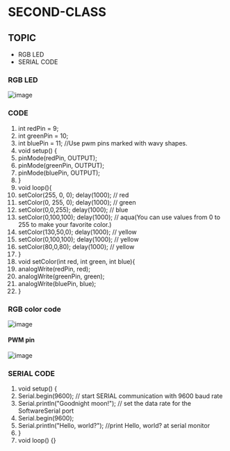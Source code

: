 # SECOND-CLASS

## TOPIC
- RGB LED
- SERIAL CODE
### RGB LED
![image](https://user-images.githubusercontent.com/102523600/173243366-6ca67404-17ba-4ede-9278-65598a33e2e6.png)
### CODE
1. int redPin = 9;      
2. int greenPin = 10;       
3. int bluePin = 11; //Use pwm pins marked with wavy shapes.
4. void setup() {
5. pinMode(redPin, OUTPUT);         
6. pinMode(greenPin, OUTPUT);           
7. pinMode(bluePin, OUTPUT); 
8. }
9. void loop(){   
10. setColor(255, 0, 0); delay(1000); // red
11. setColor(0, 255, 0); delay(1000);  // green
12. setColor(0,0,255); delay(1000);   // blue
13. setColor(0,100,100); delay(1000);     // aqua(You can use values from 0 to 255 to make your favorite color.)
14. setColor(130,50,0); delay(1000);   // yellow
15. setColor(0,100,100); delay(1000);    // yellow
16. setColor(80,0,80); delay(1000);    // yellow
17. }
18. void setColor(int red, int green, int blue){
19. analogWrite(redPin, red);
20. analogWrite(greenPin, green);
21. analogWrite(bluePin, blue); 
22. }
### RGB color code
![image](https://user-images.githubusercontent.com/102523600/173242909-ea0cfb03-bb03-4b50-9993-1530673899c4.png)
#### PWM pin
![image](https://user-images.githubusercontent.com/102523600/173243065-b1e70332-9a36-4a37-b918-f3217d830dc1.png)
### SERIAL CODE
1. void setup() {
2. Serial.begin(9600);                // start SERIAL communication with 9600 baud rate
3. Serial.println("Goodnight moon!"); // set the data rate for the SoftwareSerial port
4. Serial.begin(9600);
5. Serial.println("Hello, world?");    //print Hello, world? at serial monitor
6. }
7. void loop() {}

